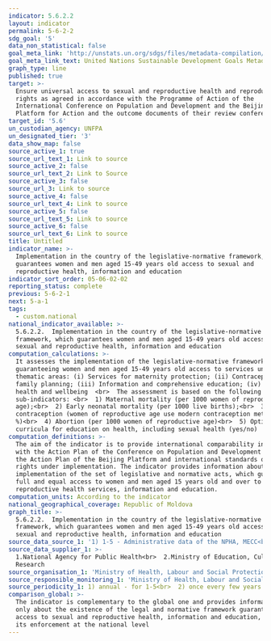 ```yaml
---
indicator: 5.6.2.2
layout: indicator
permalink: 5-6-2-2
sdg_goal: '5'
data_non_statistical: false
goal_meta_link: 'http://unstats.un.org/sdgs/files/metadata-compilation/Metadata-Goal-5.pdf'
goal_meta_link_text: United Nations Sustainable Development Goals Metadata (pdf 634kB)
graph_type: line
published: true
target: >-
  Ensure universal access to sexual and reproductive health and reproductive
  rights as agreed in accordance with the Programme of Action of the
  International Conference on Population and Development and the Beijing
  Platform for Action and the outcome documents of their review conferences
target_id: '5.6'
un_custodian_agency: UNFPA
un_designated_tier: '3'
data_show_map: false
source_active_1: true
source_url_text_1: Link to source
source_active_2: false
source_url_text_2: Link to Source
source_active_3: false
source_url_3: Link to source
source_active_4: false
source_url_text_4: Link to source
source_active_5: false
source_url_text_5: Link to source
source_active_6: false
source_url_text_6: Link to source
title: Untitled
indicator_name: >-
  Implementation in the country of the legislative-normative framework, which
  guarantees women and men aged 15-49 years old access to sexual and
  reproductive health, information and education
indicator_sort_order: 05-06-02-02
reporting_status: complete
previous: 5-6-2-1
next: 5-a-1
tags:
  - custom.national
national_indicator_available: >-
  5.6.2.2.  Implementation in the country of the legislative-normative
  framework, which guarantees women and men aged 15-49 years old access to
  sexual and reproductive health, information and education
computation_calculations: >-
  It assesses the implementation of the legislative-normative framework
  guaranteeing women and men aged 15-49 years old access to services under 4
  thematic areas: (i) Services for maternity protection; (ii) Contraception and
  family planning; (iii) Information and comprehensive education; (iv) Sexual
  health and wellbeing  <br>  The assessment is based on the following
  sub-indicators: <br>  1) Maternal mortality (per 1000 women of reproductive
  age);<br>  2) Early neonatal mortality (per 1000 live births);<br>  3) Modern
  contraception (women of reproductive age use modern contraception methods,
  %)<br>  4) Abortion (per 1000 women of reproductive age)<br>  5) Optional
  curricula for education on health, including sexual health (yes/no)
computation_definitions: >-
  The aim of the indicator is to provide international comparability in line
  with the Action Plan of the Conference on Population and Development in 1994,
  the Action Plan of the Beijing Platform and international standards of human
  rights under implementation. The indicator provides information about the
  implementation of the set of legislative and normative acts, which guarantee
  full and equal access to women and men aged 15 years old and over to
  reproductive health services, information and education.
computation_units: According to the indicator
national_geographical_coverage: Republic of Moldova
graph_title: >-
  5.6.2.2.  Implementation in the country of the legislative-normative
  framework, which guarantees women and men aged 15-49 years old access to
  sexual and reproductive health, information and education
source_data_source_1: '1) 1-5 - Administrative data of the NPHA, MECC<br>  2) 3 - MICS 2012'
source_data_supplier_1: >-
  1.National Agency for Public Health<br>  2.Ministry of Education, Culture and
  Research
source_organisation_1: 'Ministry of Health, Labour and Social Protection'
source_responsible_monitoring_1: 'Ministry of Health, Labour and Social Protection'
source_periodicity_1: 1) annual - for 1-5<br>  2) once every few years - for 3
comparison_global: >-
  The indicator is complementary to the global one and provides information not
  only about the existence of the legal and normative framework guaranteeing
  access to sexual and reproductive health, information and education, but also
  its enforcement at the national level
---
```

